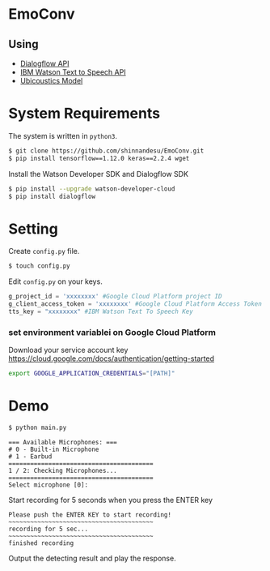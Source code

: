 # EmoConv
## Using
- [Dialogflow API](https://dialogflow.com/)
- [IBM Watson Text to Speech API](https://text-to-speech-demo.ng.bluemix.net/)
- [Ubicoustics Model](https://github.com/figlab/ubicoustics)

# System Requirements
The system is written in `python3`.

```bash
$ git clone https://github.com/shinnandesu/EmoConv.git
$ pip install tensorflow==1.12.0 keras==2.2.4 wget
```
Install the Watson Developer SDK and Dialogflow SDK

```bash
$ pip install --upgrade watson-developer-cloud
$ pip install dialogflow
```

# Setting
Create `config.py` file.
```bash
$ touch config.py
```
Edit `config.py` on your keys.
```python
g_project_id = 'xxxxxxxx' #Google Cloud Platform project ID 
g_client_access_token = 'xxxxxxxx' #Google Cloud Platform Access Token
tts_key = "xxxxxxxx" #IBM Watson Text To Speech Key
```

### set environment variablei on Google Cloud Platform
Download your service account key
https://cloud.google.com/docs/authentication/getting-started

```bash
export GOOGLE_APPLICATION_CREDENTIALS="[PATH]"
```

# Demo
```bash
$ python main.py 
```

```
=== Available Microphones: ===
# 0 - Built-in Microphone
# 1 - Earbud
========================================
1 / 2: Checking Microphones...
========================================
Select microphone [0]:
```
Start recording for 5 seconds when you press the ENTER key
```
Please push the ENTER KEY to start recording!
~~~~~~~~~~~~~~~~~~~~~~~~~~~~~~~~~~~~~~~~
recording for 5 sec...
~~~~~~~~~~~~~~~~~~~~~~~~~~~~~~~~~~~~~~~~
finished recording
```
Output the detecting result and play the response.
